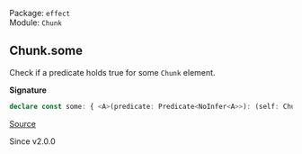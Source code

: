 Package: `effect`<br />
Module: `Chunk`<br />

## Chunk.some

Check if a predicate holds true for some `Chunk` element.

**Signature**

```ts
declare const some: { <A>(predicate: Predicate<NoInfer<A>>): (self: Chunk<A>) => self is NonEmptyChunk<A>; <A>(self: Chunk<A>, predicate: Predicate<A>): self is NonEmptyChunk<A>; }
```

[Source](https://github.com/Effect-TS/effect/tree/main/packages/effect/src/Chunk.ts#L1409)

Since v2.0.0